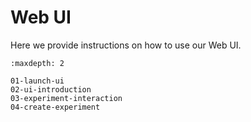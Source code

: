 # Web UI

Here we provide instructions on how to use our Web UI.

```{toctree}
:maxdepth: 2

01-launch-ui
02-ui-introduction
03-experiment-interaction
04-create-experiment
```